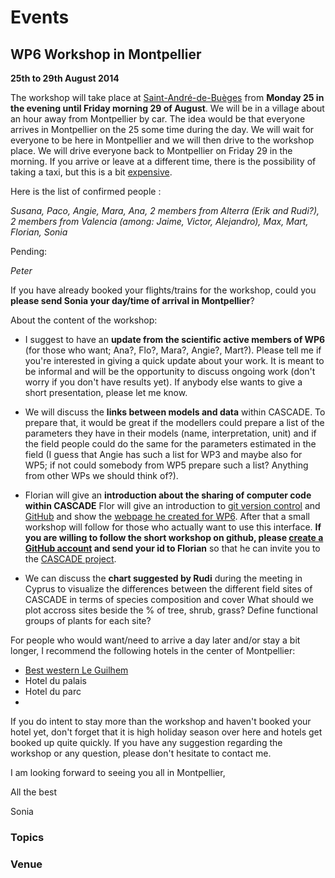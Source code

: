# Events

## WP6 Workshop in Montpellier
**25th to 29th August 2014**


The workshop will take place at [Saint-André-de-Buèges](http://www.luziere.com/index-uk.asp) from **Monday 25 in the evening until Friday morning 29 of August**. We will be in a village about an hour away from Montpellier by car. The idea would be that everyone arrives in Montpellier on the 25 some time during the day. We will wait for everyone to be here in Montpellier and we will then drive to the workshop place. We will drive everyone back to Montpellier on Friday 29 in the morning. If you arrive or leave at a different time, there is the possibility of taking a taxi, but this is a bit [expensive](http://www.luziere.com/lieu.asp?URL=geo).

Here is the list of confirmed people :

*Susana, Paco, Angie, Mara, Ana, 2 members from Alterra (Erik and Rudi?), 2 members from Valencia (among: Jaime, Victor, Alejandro), Max, Mart, Florian, Sonia*

Pending:

*Peter*

If you have already booked your flights/trains for the workshop, could you **please send Sonia your day/time of arrival in Montpellier**?

About the content of the workshop:

- I suggest to have an **update from the scientific active members of WP6** (for those who want; Ana?, Flo?, Mara?, Angie?, Mart?). Please tell me if you're interested in giving a quick update about your work. It is meant to be informal and will be the opportunity to discuss ongoing work (don't worry if you don't have results yet). If anybody else wants to give a short presentation, please let me know.

- We will discuss the **links between models and data** within CASCADE. To prepare that, it would be great if the modellers could prepare a list of the parameters they have in their models (name, interpretation, unit) and if the field people could do the same for the parameters estimated in the field (I guess that Angie has such a list for WP3 and maybe also for WP5; if not could somebody from WP5 prepare such a list? Anything from other WPs we should think of?).

- Florian will give an **introduction about the sharing of computer code within CASCADE**
Flor will give an introduction to [git version control](http://git-scm.com/) and  [GitHub](www.github.com) and show the [webpage he created for WP6](https://cascade-wp6.github.io/wp6_docs/). After that a small workshop will follow for those who actually want to use this interface. **If you are willing to follow the short workshop on github, please [create a GitHub account](https://github.com/) and send your id to Florian** so that he can invite you to the [CASCADE project](https://github.com/cascade-wp6/).

- We can discuss the **chart suggested by Rudi** during the meeting in Cyprus to visualize the differences between the different field sites of CASCADE in terms of species composition and cover
What should we plot accross sites beside the % of tree, shrub, grass?
Define functional groups of plants for each site?

For people who would want/need to arrive a day later and/or stay a bit longer, I recommend the following hotels in the center of Montpellier:

- [Best western Le Guilhem](http://www.leguilhem.com/)
- Hotel du palais
- Hotel du parc
- 
If you do intent to stay more than the workshop and haven't booked your hotel yet, don't forget that it is high holiday season over here and hotels get booked up quite quickly.
If you have any suggestion regarding the workshop or any question, please don't hesitate to contact me.

I am looking forward to seeing you all in Montpellier,

All the best
 
 Sonia
 
### Topics


### Venue

